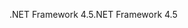 <span data-ttu-id="d9916-101">.NET Framework 4.5</span><span class="sxs-lookup"><span data-stu-id="d9916-101">.NET Framework 4.5</span></span>